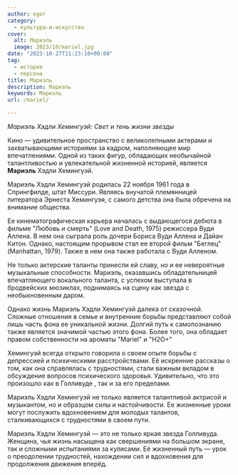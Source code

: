 ```yaml
---
author: egor
category:
  - культура-и-искусство
cover:
  alt: Мариэль
  image: 2023/10/mariel.jpg
date: "2023-10-27T11:23:10+00:00"
tag:
  - история
  - персона
title: Мариэль
description: Мариэль
keywords: Мариэль
url: /mariel/

---
```

_Мариэль Хэдли Хемингуэй: Свет и тень жизни звезды_

Кино — удивительное пространство с великолепными актерами и захватывающими историями за кадром, наполняющее мир впечатлениями. Одной из таких фигур, обладающих необычайной талантливостью и увлекательной жизненной историей, является **Мариэль** Хэдли Хемингуэй.

Мариэль Хэдли Хемингуэй родилась 22 ноября 1961 года в Спрингфилде, штат Миссури. Являясь внучатой племянницей литератора Эрнеста Хемингуэя, с самого детства она была обречена на внимание общества.

Ее кинематографическая карьера началась с выдающегося дебюта в фильме "Любовь и смерть" (Love and Death, 1975) режиссера Вуди Аллена. В нем она сыграла роль дочери Бориса Вуди Аллена и Дайан Китон. Однако, настоящим прорывом стал ее второй фильм "Беглец" (Manhattan, 1979). Также в нем она также работала с Вуди Алленом.

Не только актерские таланты принесли ей славу, но и ее невероятные музыкальные способности. Мариэль, оказавшись обладательницей впечатляющего вокального таланта, с успехом выступала в бродвейских мюзиклах, поднимаясь на сцену как звезда с необыкновенным даром.

Однако жизнь Мариэль Хэдли Хемингуэй далека от сказочной. Сложные отношения в семье и внутренние борьбы представляют собой лишь часть фона ее уникальной жизни. Долгий путь к самопознанию также является значимой частью этого фона. Более того, она обладает правом собственности на ароматы "Mariel" и "H2O+"

Хемингуэй всегда открыто говорила о своем опыте борьбы с депрессией и психическими расстройствами. Её искренние рассказы о том, как она справлялась с трудностями, стали важным вкладом в обсуждение вопросов психического здоровья. Удивительно, что это произошло как в Голливуде , так и за его пределами.

Мариэль Хэдли Хемингуэй не только является талантливой актрисой и музыкантом, но и образцом силы и настойчивости. Ее жизненные уроки могут послужить вдохновением для молодых талантов, сталкивающихся с трудностями в своем пути.

Мариэль Хэдли Хемингуэй — это не только яркая звезда Голливуда. Женщина, чья жизнь насыщена как свершениями на большом экране, так и сложными испытаниями за кулисами. Её жизненный путь — урок о преодолении трудностей, нахождении сил и вдохновения для продолжения движения вперёд.
